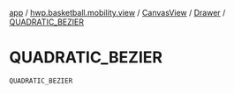 [app](../../../index.md) / [hwp.basketball.mobility.view](../../index.md) / [CanvasView](../index.md) / [Drawer](index.md) / [QUADRATIC_BEZIER](.)

# QUADRATIC_BEZIER

`QUADRATIC_BEZIER`
